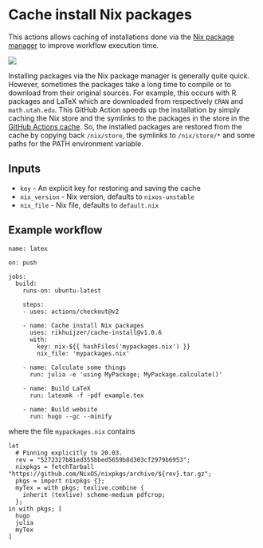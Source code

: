 # Cache install Nix packages

This actions allows caching of installations done via the [Nix package manager](https://nixos.org) to improve workflow execution time. 

[![][tests-img]][tests-url]

Installing packages via the Nix package manager is generally quite quick.
However, sometimes the packages take a long time to compile or to download from their original sources.
For example, this occurs with R packages and LaTeX which are downloaded from respectively `CRAN` and `math.utah.edu`.
This GitHub Action speeds up the installation by simply caching the Nix store and the symlinks to the packages in the store in the [GitHub Actions cache](https://github.com/actions/cache).
So, the installed packages are restored from the cache by copying back `/nix/store`, the symlinks to `/nix/store/*` and some paths for the PATH environment variable.

## Inputs

- `key` - An explicit key for restoring and saving the cache
- `nix_version` - Nix version, defaults to `nixos-unstable`
- `nix_file` - Nix file, defaults to `default.nix`

## Example workflow

```
name: latex

on: push

jobs:
  build:
    runs-on: ubuntu-latest

    steps:
    - uses: actions/checkout@v2

    - name: Cache install Nix packages
      uses: rikhuijzer/cache-install@v1.0.6
      with:
        key: nix-${{ hashFiles('mypackages.nix') }}
        nix_file: 'mypackages.nix'

    - name: Calculate some things
      run: julia -e 'using MyPackage; MyPackage.calculate()'

    - name: Build LaTeX
      run: latexmk -f -pdf example.tex

    - name: Build website
      run: hugo --gc --minify
```

where the file `mypackages.nix` contains

```
let
  # Pinning explicitly to 20.03.
  rev = "5272327b81ed355bbed5659b8d303cf2979b6953";
  nixpkgs = fetchTarball "https://github.com/NixOS/nixpkgs/archive/${rev}.tar.gz";
  pkgs = import nixpkgs {};
  myTex = with pkgs; texlive.combine {
    inherit (texlive) scheme-medium pdfcrop;
  };
in with pkgs; [
  hugo 
  julia 
  myTex
]
```

[tests-img]: https://github.com/rikhuijzer/cache-install/workflows/test/badge.svg
[tests-url]: https://github.com/rikhuijzer/cache-install/actions
